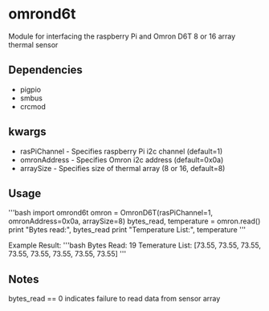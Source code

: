 # omrond6t
Module for interfacing the raspberry Pi and Omron D6T 8 or 16 array thermal sensor

Dependencies
------------
- pigpio
- smbus
- crcmod

kwargs
-------
- rasPiChannel - Specifies raspberry Pi i2c channel (default=1)
- omronAddress - Specifies Omron i2c address (default=0x0a)
- arraySize    - Specifies size of thermal array (8 or 16, default=8)

Usage
-----
'''bash
import omrond6t
omron = OmronD6T(rasPiChannel=1, omronAddress=0x0a, arraySize=8)
bytes_read, temperature = omron.read()
print "Bytes read:", bytes_read
print "Temperature List:", temperature
'''

Example Result:
'''bash
Bytes Read: 19
Temerature List: [73.55, 73.55, 73.55, 73.55, 73.55, 73.55, 73.55, 73.55]
'''

Notes
-----
bytes_read == 0 indicates failure to read data from sensor array
